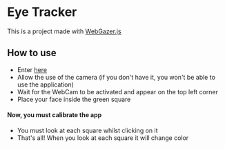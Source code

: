 # Eye Tracker

This is a project made with [WebGazer.js](https://webgazer.cs.brown.edu/)

## How to use

* Enter [here](https://juansemprun.github.io/eye-tracker/)
* Allow the use of the camera (if you don't have it, you won't be able to use the application)
* Wait for the WebCam to be activated and appear on the top left corner
* Place your face inside the green square

#### Now, you must calibrate the app

* You must look at each square whilst clicking on it
* That's all! When you look at each square it will change color

